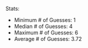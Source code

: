 Stats:
* Minimum # of Guesses: 1
* Median # of Guesses: 4
* Maximum # of Guesses: 6
* Average # of Guesses: 3.72
